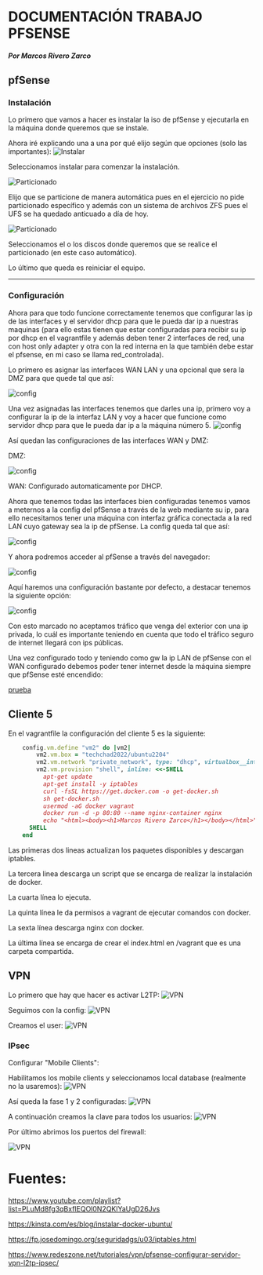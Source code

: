# DOCUMENTACIÓN TRABAJO PFSENSE
#### *Por Marcos Rivero Zarco*

## pfSense

### Instalación
Lo primero que vamos a hacer es instalar la iso de pfSense y ejecutarla en la máquina donde queremos que se instale.

Ahora iré explicando una a una por qué elijo según que opciones (solo las importantes):
![Instalar](img/Screenshot_1.png)

Seleccionamos instalar para comenzar la instalación.

![Particionado](img/Screenshot_2.png)

Elijo que se particione de manera automática pues en el ejercicio no pide particionado específico y además con un sistema de archivos ZFS pues el UFS se ha quedado anticuado a día de hoy.

![Particionado](img/Screenshot_3.png)

Seleccionamos el o los discos donde queremos que se realice el particionado (en este caso automático).

Lo último que queda es reiniciar el equipo.

---
### Configuración

Ahora para que todo funcione correctamente tenemos que configurar las ip de las interfaces y el servidor dhcp para que le pueda dar ip a nuestras maquinas (para ello estas tienen que estar configuradas para recibir su ip por dhcp en el vagrantfile y además deben tener 2 interfaces de red, una con host only adapter y otra con la red interna en la que también debe estar el pfsense, en mi caso se llama red_controlada).

Lo primero es asignar las interfaces WAN LAN y una opcional que sera la DMZ para que quede tal que así:

![config](img/Screenshot_4.png)

Una vez asignadas las interfaces tenemos que darles una ip, primero voy a configurar la ip de la interfaz LAN y voy a hacer que funcione como servidor dhcp para que le pueda dar ip a la máquina número 5.
![config](img/Screenshot_5.png)

Así quedan las configuraciones de las interfaces WAN y DMZ:

DMZ:

![config](img/Screenshot_8.png)

WAN:
Configurado automaticamente por DHCP.

Ahora que tenemos todas las interfaces bien configuradas tenemos vamos a meternos a la config del pfSense a través de la web mediante su ip, para ello necesitamos tener una máquina con interfaz gráfica conectada a la red LAN cuyo gateway sea la ip de pfSense. La config queda tal que así:

![config](img/Screenshot_6.png)

Y ahora podremos acceder al pfSense a través del navegador:

![config](img/Screenshot_7.png)

Aquí haremos una configuración bastante por defecto, a destacar tenemos la siguiente opción:

![config](img/Screenshot_9.png)

Con esto marcado no aceptamos tráfico que venga del exterior con una ip privada, lo cuál es importante teniendo en cuenta que todo el tráfico seguro de internet llegará con ips públicas.

Una vez configurado todo y teniendo como gw la ip LAN de pfSense con el WAN configurado debemos poder tener internet desde la máquina siempre que pfSense esté encendido:

[prueba](img/prueba.mp4)

## Cliente 5

En el vagrantfile la configuración del cliente 5 es la siguiente:

```ruby
	config.vm.define "vm2" do |vm2|
		vm2.vm.box = "techchad2022/ubuntu2204"
		vm2.vm.network "private_network", type: "dhcp", virtualbox__intnet: "LAN"
		vm2.vm.provision "shell", inline: <<-SHELL
		  apt-get update
		  apt-get install -y iptables
		  curl -fsSL https://get.docker.com -o get-docker.sh
		  sh get-docker.sh
		  usermod -aG docker vagrant
		  docker run -d -p 80:80 --name nginx-container nginx
          echo "<html><body><h1>Marcos Rivero Zarco</h1></body></html>" > /vagrant/index.html
	  SHELL
	end
```

Las primeras dos lineas actualizan los paquetes disponibles y descargan iptables.

La tercera linea descarga un script que se encarga de realizar la instalación de docker.

La cuarta línea lo ejecuta.

La quinta línea le da permisos a vagrant de ejecutar comandos con docker.

La sexta línea descarga nginx con docker.

La última línea se encarga de crear el index.html en /vagrant que es una carpeta compartida.

## VPN
Lo primero que hay que hacer es activar L2TP:
![VPN](img/Screenshot_10.png)

Seguimos con la config:
![VPN](img/Screenshot_11.png)

Creamos el user:
![VPN](img/Screenshot_12.png)

### IPsec

Configurar "Mobile Clients":

Habilitamos los mobile clients y seleccionamos local database (realmente no la usaremos):
![VPN](img/Screenshot_13.png)

Así queda la fase 1 y 2 configuradas:
![VPN](img/Screenshot_14.png)

A continuación creamos la clave para todos los usuarios:
![VPN](img/Screenshot_15.png)

Por último abrimos los puertos del firewall:

![VPN](img/Screenshot_16.png)

# Fuentes:
https://www.youtube.com/playlist?list=PLuMd8fg3qBxflEQOl0N2QKlYaUgD26Jvs

https://kinsta.com/es/blog/instalar-docker-ubuntu/

https://fp.josedomingo.org/seguridadgs/u03/iptables.html

https://www.redeszone.net/tutoriales/vpn/pfsense-configurar-servidor-vpn-l2tp-ipsec/